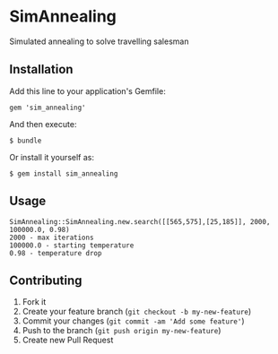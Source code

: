 # SimAnnealing

Simulated annealing to solve travelling salesman

## Installation

Add this line to your application's Gemfile:

    gem 'sim_annealing'

And then execute:

    $ bundle

Or install it yourself as:

    $ gem install sim_annealing

## Usage

    SimAnnealing::SimAnnealing.new.search([[565,575],[25,185]], 2000, 100000.0, 0.98)
    2000 - max iterations
    100000.0 - starting temperature
    0.98 - temperature drop

## Contributing

1. Fork it
2. Create your feature branch (`git checkout -b my-new-feature`)
3. Commit your changes (`git commit -am 'Add some feature'`)
4. Push to the branch (`git push origin my-new-feature`)
5. Create new Pull Request
